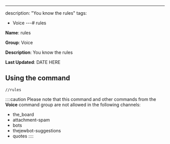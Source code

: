 ---
description: "You know the rules"
tags:
  - Voice
---# rules

**Name**: rules

**Group**: Voice

**Description**: You know the rules

**Last Updated**: DATE HERE

## Using the command

    //rules

::::caution Please note that this command and other commands from the **Voice** command group are not allowed in the following channels:
- the_board
- attachment-spam
- bots
- thejewbot-suggestions
- quotes
::::